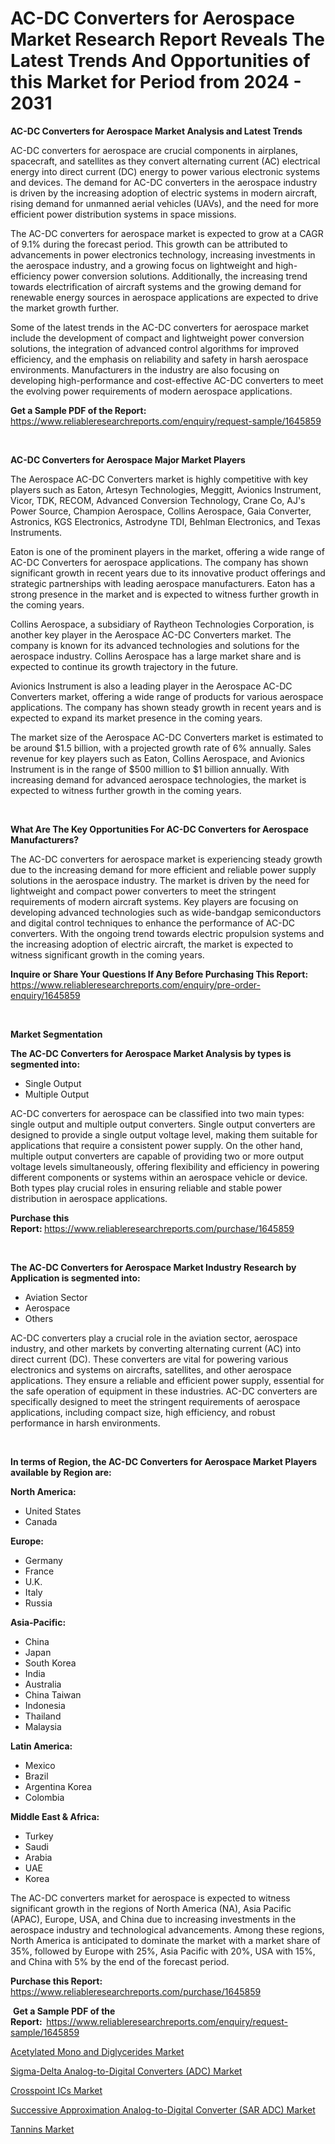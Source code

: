 <p><h1>AC-DC Converters for Aerospace Market Research Report Reveals The Latest Trends And Opportunities of this Market for Period from 2024 - 2031</h1></p><p><strong>AC-DC Converters for Aerospace Market Analysis and Latest Trends</strong></p>
<p><p>AC-DC converters for aerospace are crucial components in airplanes, spacecraft, and satellites as they convert alternating current (AC) electrical energy into direct current (DC) energy to power various electronic systems and devices. The demand for AC-DC converters in the aerospace industry is driven by the increasing adoption of electric systems in modern aircraft, rising demand for unmanned aerial vehicles (UAVs), and the need for more efficient power distribution systems in space missions.</p><p>The AC-DC converters for aerospace market is expected to grow at a CAGR of 9.1% during the forecast period. This growth can be attributed to advancements in power electronics technology, increasing investments in the aerospace industry, and a growing focus on lightweight and high-efficiency power conversion solutions. Additionally, the increasing trend towards electrification of aircraft systems and the growing demand for renewable energy sources in aerospace applications are expected to drive the market growth further.</p><p>Some of the latest trends in the AC-DC converters for aerospace market include the development of compact and lightweight power conversion solutions, the integration of advanced control algorithms for improved efficiency, and the emphasis on reliability and safety in harsh aerospace environments. Manufacturers in the industry are also focusing on developing high-performance and cost-effective AC-DC converters to meet the evolving power requirements of modern aerospace applications.</p></p>
<p><strong>Get a Sample PDF of the Report:&nbsp;</strong> <a href="https://www.reliableresearchreports.com/enquiry/request-sample/1645859">https://www.reliableresearchreports.com/enquiry/request-sample/1645859</a></p>
<p>&nbsp;</p>
<p><strong>AC-DC Converters for Aerospace Major Market Players</strong></p>
<p><p>The Aerospace AC-DC Converters market is highly competitive with key players such as Eaton, Artesyn Technologies, Meggitt, Avionics Instrument, Vicor, TDK, RECOM, Advanced Conversion Technology, Crane Co, AJ's Power Source, Champion Aerospace, Collins Aerospace, Gaia Converter, Astronics, KGS Electronics, Astrodyne TDI, Behlman Electronics, and Texas Instruments.</p><p>Eaton is one of the prominent players in the market, offering a wide range of AC-DC Converters for aerospace applications. The company has shown significant growth in recent years due to its innovative product offerings and strategic partnerships with leading aerospace manufacturers. Eaton has a strong presence in the market and is expected to witness further growth in the coming years.</p><p>Collins Aerospace, a subsidiary of Raytheon Technologies Corporation, is another key player in the Aerospace AC-DC Converters market. The company is known for its advanced technologies and solutions for the aerospace industry. Collins Aerospace has a large market share and is expected to continue its growth trajectory in the future.</p><p>Avionics Instrument is also a leading player in the Aerospace AC-DC Converters market, offering a wide range of products for various aerospace applications. The company has shown steady growth in recent years and is expected to expand its market presence in the coming years.</p><p>The market size of the Aerospace AC-DC Converters market is estimated to be around $1.5 billion, with a projected growth rate of 6% annually. Sales revenue for key players such as Eaton, Collins Aerospace, and Avionics Instrument is in the range of $500 million to $1 billion annually. With increasing demand for advanced aerospace technologies, the market is expected to witness further growth in the coming years.</p></p>
<p>&nbsp;</p>
<p><strong>What Are The Key Opportunities For AC-DC Converters for Aerospace Manufacturers?</strong></p>
<p><p>The AC-DC converters for aerospace market is experiencing steady growth due to the increasing demand for more efficient and reliable power supply solutions in the aerospace industry. The market is driven by the need for lightweight and compact power converters to meet the stringent requirements of modern aircraft systems. Key players are focusing on developing advanced technologies such as wide-bandgap semiconductors and digital control techniques to enhance the performance of AC-DC converters. With the ongoing trend towards electric propulsion systems and the increasing adoption of electric aircraft, the market is expected to witness significant growth in the coming years.</p></p>
<p><strong>Inquire or Share Your Questions If Any Before Purchasing This Report:</strong> <a href="https://www.reliableresearchreports.com/enquiry/pre-order-enquiry/1645859">https://www.reliableresearchreports.com/enquiry/pre-order-enquiry/1645859</a></p>
<p>&nbsp;</p>
<p><strong>Market Segmentation</strong></p>
<p><strong>The AC-DC Converters for Aerospace Market Analysis by types is segmented into:</strong></p>
<p><ul><li>Single Output</li><li>Multiple Output</li></ul></p>
<p><p>AC-DC converters for aerospace can be classified into two main types: single output and multiple output converters. Single output converters are designed to provide a single output voltage level, making them suitable for applications that require a consistent power supply. On the other hand, multiple output converters are capable of providing two or more output voltage levels simultaneously, offering flexibility and efficiency in powering different components or systems within an aerospace vehicle or device. Both types play crucial roles in ensuring reliable and stable power distribution in aerospace applications.</p></p>
<p><strong>Purchase this Report:&nbsp;</strong><a href="https://www.reliableresearchreports.com/purchase/1645859">https://www.reliableresearchreports.com/purchase/1645859</a></p>
<p>&nbsp;</p>
<p><strong>The AC-DC Converters for Aerospace Market Industry Research by Application is segmented into:</strong></p>
<p><ul><li>Aviation Sector</li><li>Aerospace</li><li>Others</li></ul></p>
<p><p>AC-DC converters play a crucial role in the aviation sector, aerospace industry, and other markets by converting alternating current (AC) into direct current (DC). These converters are vital for powering various electronics and systems on aircrafts, satellites, and other aerospace applications. They ensure a reliable and efficient power supply, essential for the safe operation of equipment in these industries. AC-DC converters are specifically designed to meet the stringent requirements of aerospace applications, including compact size, high efficiency, and robust performance in harsh environments.</p></p>
<p>&nbsp;</p>
<p><strong>In terms of Region, the AC-DC Converters for Aerospace Market Players available by Region are:</strong></p>
<p>
    <p> <strong> North America: </strong>
        <ul>
            <li>United States</li>
            <li>Canada</li>
        </ul>
        </p> 
    <p> <strong> Europe: </strong>
        <ul>
            <li>Germany</li>
            <li>France</li>
            <li>U.K.</li>
            <li>Italy</li>
            <li>Russia</li>
        </ul>
        </p> 
    <p> <strong> Asia-Pacific: </strong>
        <ul>
            <li>China</li>
            <li>Japan</li>
            <li>South Korea</li>
            <li>India</li>
            <li>Australia</li>
            <li>China Taiwan</li>
            <li>Indonesia</li>
            <li>Thailand</li>
            <li>Malaysia</li>
        </ul>
        </p> 
    <p> <strong> Latin America: </strong>
        <ul>
            <li>Mexico</li>
            <li>Brazil</li>
            <li>Argentina Korea</li>
            <li>Colombia</li>
        </ul>
        </p> 
    <p> <strong> Middle East & Africa: </strong>
        <ul>
            <li>Turkey</li>
            <li>Saudi</li>
            <li>Arabia</li>
            <li>UAE</li>
            <li>Korea</li>
        </ul>
    </p>
    </p>
<p><p>The AC-DC converters market for aerospace is expected to witness significant growth in the regions of North America (NA), Asia Pacific (APAC), Europe, USA, and China due to increasing investments in the aerospace industry and technological advancements. Among these regions, North America is anticipated to dominate the market with a market share of 35%, followed by Europe with 25%, Asia Pacific with 20%, USA with 15%, and China with 5% by the end of the forecast period.</p></p>
<p><strong>Purchase this Report: </strong><a href="https://www.reliableresearchreports.com/purchase/1645859">https://www.reliableresearchreports.com/purchase/1645859</a></p>
<p>&nbsp;<strong>Get a Sample PDF of the Report:&nbsp;&nbsp;</strong><a href="https://www.reliableresearchreports.com/enquiry/request-sample/1645859">https://www.reliableresearchreports.com/enquiry/request-sample/1645859</a></p>
<p><strong></strong></p>
<p><p><a href="https://view.publitas.com/reportprime-1/acetylated-mono-and-diglycerides-market-size-and-examines-its-market-scope-with-a-primary-focus-on-growth-opportunities-and-forecasted-trends-spanning-from-2024-to-2031/">Acetylated Mono and Diglycerides Market</a></p><p><a href="https://valiant-lunge-8fe.notion.site/Sigma-Delta-Analog-to-Digital-Converters-ADC-Market-Size-Furnishes-Valuable-Information-Encompassi-bf4767d5718840cca921c32314c9a78f">Sigma-Delta Analog-to-Digital Converters (ADC) Market</a></p><p><a href="https://artistic-helicopter-ca9.notion.site/Crosspoint-ICs-Market-Size-Growth-and-Forecast-from-2024-2031-010b2763e96c4c4bb72c3dc9300be1be">Crosspoint ICs Market</a></p><p><a href="https://funky-papaya-cf4.notion.site/Successive-Approximation-Analog-to-Digital-Converter-SAR-ADC-Market-Size-Market-Trends-and-Growt-11b0cb71ad9646fea28ce083df649129">Successive Approximation Analog-to-Digital Converter (SAR ADC) Market</a></p><p><a href="https://view.publitas.com/reportprime-1/tannins-market-furnish-information-about-market-size-market-share-market-dynamics-and-projections-spanning-from-2024-to-2031/">Tannins Market</a></p></p>